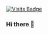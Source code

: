 <!-- <img height="30px" src = "https://profile-counter.glitch.me/trongngo148/count.svg" alt ="Loading"> -->

[![Visits Badge](https://badges.pufler.dev/visits/trongngo148/trongngo148)](linkedin.com/in/jonathan-ngo148)
### Hi there 👋

<!--
**trongngo148/trongngo148** is a ✨ _special_ ✨ repository because its `README.md` (this file) appears on your GitHub profile.

Here are some ideas to get you started:

- 🔭 I’m currently working on ...
- 🌱 I’m currently learning ...
- 👯 I’m looking to collaborate on ...
- 🤔 I’m looking for help with ...
- 💬 Ask me about ...
- 📫 How to reach me: ...
- 😄 Pronouns: ...
- ⚡ Fun fact: ...
-->
